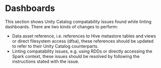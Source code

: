 # Dashboards

This section shows Unity Catalog compatability issues found while linting dashboards. There are two kinds of changes to
perform:
- Data asset reference, i.e. references to Hive metastore tables and views or direct filesystem access (dfsa), these
  references should be updated to refer to their Unity Catalog counterparts.
- Linting compatability issues, e.g. using RDDs or directly accessing the Spark context, these issues should be resolved
  by following the instructions stated with the issue.
